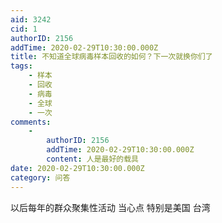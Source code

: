 ```yaml
---
aid: 3242
cid: 1
authorID: 2156
addTime: 2020-02-29T10:30:00.000Z
title: 不知道全球病毒样本回收的如何？下一次就换你们了
tags:
    - 样本
    - 回收
    - 病毒
    - 全球
    - 一次
comments:
    -
        authorID: 2156
        addTime: 2020-02-29T10:30:00.000Z
        content: 人是最好的载具
date: 2020-02-29T10:30:00.000Z
category: 问答
---
```


以后每年的群众聚集性活动 当心点 特别是美国 台湾
